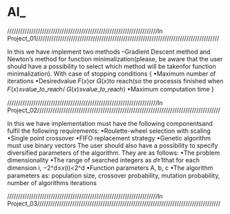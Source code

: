 # AI_
/////////////////////////////////////////////////////////////////////In Project_01////////////////////////////////////////////////////////////////////////////////////                                                                                                                                              

In this we have implement two methods –Gradient Descent method and Newton’s method for function minimalization(please, be aware that the user should have a possibility to select which method will be takenfor function minimalization).
 With case of stopping conditions
 {
•Maximum number of iterations
•Desiredvalue 𝐹(𝑥)or 𝐺(𝑥)to  reach(so  the  processis  finished  when 𝐹(𝑥)≥𝑣𝑎𝑙𝑢𝑒_𝑡𝑜_𝑟𝑒𝑎𝑐ℎ/ 𝐺(𝑥)≥𝑣𝑎𝑙𝑢𝑒_𝑡𝑜_𝑟𝑒𝑎𝑐ℎ)
•Maximum computation time
 }
 
 
 /////////////////////////////////////////////////////////////////////In Project_02////////////////////////////////////////////////////////////////////////////////////
 
 
 In this we have implementation must have the following componentsand fulfil the following requirements:
 •Roulette-wheel selection with scaling
 •Single point crossover
 •FIFO replacement strategy
 •Genetic algorithm must use binary vectors
  The user should also have a possibility to specify diversified parameters of the algorithm. They are as follows:
  •The problem dimensionality
  •The range of searched integers as 𝑑≥1that for each dimension i, −2^d≤𝑥(i)<2^d
  •Function parameters A, b, c
  •The algorithm parameters as: population size, crossover probability, mutation probability, number of algorithms iterations
  
  
  /////////////////////////////////////////////////////////////////////In Project_03////////////////////////////////////////////////////////////////////////////////////
  
  
  
